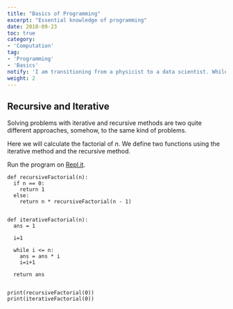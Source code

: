 ```yaml
---
title: "Basics of Programming"
excerpt: "Essential knowledge of programming"
date: 2018-09-23
toc: true
category:
- 'Computation'
tag:
- 'Programming'
- 'Basics'
notify: 'I am transitioning from a physicist to a data scientist. While I am exploring the world of data, I find that I need to know some basics about computers.'
weight: 2
---
```


## Recursive and Iterative

Solving problems with iterative and recursive methods are two quite different approaches, somehow, to the same kind of problems.

Here we will calculate the factorial of $n$. We define two functions using the iterative method and the recursive method.

Run the program on [Repl.it](https://repl.it/@emptymalei/recursive-iterative).


```
def recursiveFactorial(n):
  if n == 0:
    return 1
  else:
    return n * recursiveFactorial(n - 1)


def iterativeFactorial(n):
  ans = 1

  i=1

  while i <= n:
    ans = ans * i
    i=i+1

  return ans


print(recursiveFactorial(0))
print(iterativeFactorial(0))
```